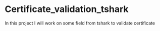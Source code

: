 # Certificate_validation_tshark
In this project I will work on some field from tshark to validate certificate
